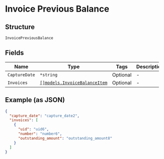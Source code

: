 
# Invoice Previous Balance

## Structure

`InvoicePreviousBalance`

## Fields

| Name | Type | Tags | Description |
|  --- | --- | --- | --- |
| `CaptureDate` | `*string` | Optional | - |
| `Invoices` | [`[]models.InvoiceBalanceItem`](invoice-balance-item.md) | Optional | - |

## Example (as JSON)

```json
{
  "capture_date": "capture_date2",
  "invoices": [
    {
      "uid": "uid6",
      "number": "number6",
      "outstanding_amount": "outstanding_amount8"
    }
  ]
}
```

